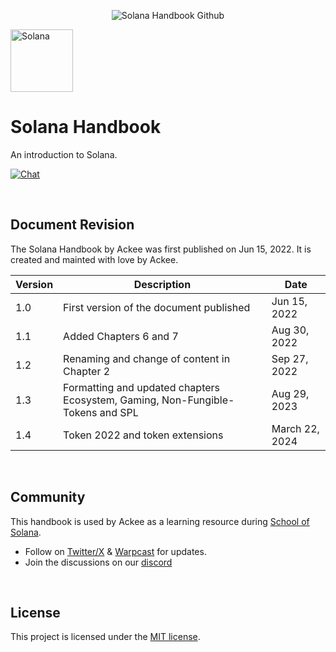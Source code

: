 <p align="center">
    <picture>
      <source media="(prefers-color-scheme: dark)" srcset="https://abchprod.wpengine.com/wp-content/uploads/2024/10/School-of-Solana.png">
      <img alt="Solana Handbook Github" src="https://abchprod.wpengine.com/wp-content/uploads/2024/10/School-of-Solana.png" width="auto">
    </picture>
  </a>
</p>

<p align="left">
  <img height="100" width="100" src="https://abchprod.wpengine.com/wp-content/uploads/2024/10/solanaLogoMark-1.png" alt="Solana"/>

# Solana Handbook

<p align="left">
  An introduction to Solana.
<p>

<p align="left">
<a href="https://discord.gg/JhTVXUvaEr" target="_blank" rel="noopener noreferrer">
   <picture>
     <source media="(prefers-color-scheme: dark)" srcset="https://img.shields.io/discord/867746290678104064?colorA=21262d&colorB=0000FF&style=flat">
     <img src="https://img.shields.io/discord/867746290678104064?colorA=f6f8fa&colorB=0000FF&style=flat" alt="Chat">
   </picture>
 </a>
</p>

<br />

## Document Revision

The Solana Handbook by Ackee was first published on Jun 15, 2022. It is created and mainted with love by Ackee.

| Version | Description                                                                                 | Date            |
|---------|---------------------------------------------------------------------------------------------|-----------------|
| 1.0     | First version of the document published                                                     | Jun 15, 2022    |
| 1.1     | Added Chapters 6 and 7                                                                      | Aug 30, 2022    |
| 1.2     | Renaming and change of content in Chapter 2                                                 | Sep 27, 2022    |
| 1.3     | Formatting and updated chapters Ecosystem, Gaming, Non-Fungible-Tokens and SPL               | Aug 29, 2023    |
| 1.4     | Token 2022 and token extensions                                                             | March 22, 2024  |

<br />

## Community

This handbook is used by Ackee as a learning resource during [School of Solana](https://ackee.xyz/school-of-solana). 

- Follow on [Twitter/X](https://twitter.com/AckeeBlockchain) & [Warpcast](https://warpcast.com/~/channel/ackee) for updates.
- Join the discussions on our [discord](https://discord.gg/wyBW9Q23aJ)         

<br />

## License

This project is licensed under the [MIT license](https://github.com/Ackee-Blockchain/trident/blob/master/LICENSE).
